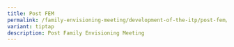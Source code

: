 ```yaml
---
title: Post FEM
permalink: /family-envisioning-meeting/development-of-the-itp/post-fem/
variant: tiptap
description: Post Family Envisioning Meeting
---
```

<p></p>